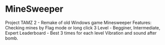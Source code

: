 # MineSweeper
Project TAMZ 2 - Remake of old Windows game Minesweeper
Features:
Checking mines by Flag mode or long click 
3 Level - Begginer, Intermediate, Expert 
Leaderboard - Best 3 times for each level
Vibration and sound after bomb.
